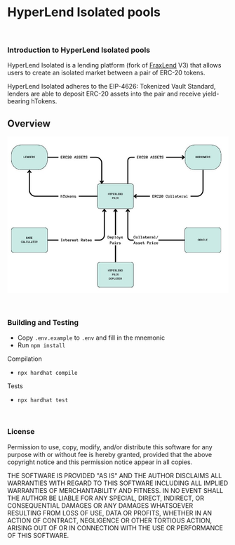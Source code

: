 # HyperLend Isolated pools

<br>

### Introduction to HyperLend Isolated pools

HyperLend Isolated is a lending platform (fork of [FraxLend](https://docs.frax.finance/fraxlend/fraxlend-overview) V3) that allows users to create an isolated market between a pair of ERC-20 tokens. 

HyperLend Isolated adheres to the EIP-4626: Tokenized Vault Standard, lenders are able to deposit ERC-20 assets into the pair and receive yield-bearing hTokens.  

## Overview

![pairOverview](./documentation/images/pairOverview.jpg)

<br>

### Building and Testing

- Copy `.env.example` to `.env` and fill in the mnemonic
- Run `npm install`

Compilation

- `npx hardhat compile`

Tests

- `npx hardhat test`

<br>

### License
Permission to use, copy, modify, and/or distribute this software for any purpose with or without fee is hereby granted, provided that the above copyright notice and this permission notice appear in all copies.

THE SOFTWARE IS PROVIDED "AS IS" AND THE AUTHOR DISCLAIMS ALL WARRANTIES WITH REGARD TO THIS SOFTWARE INCLUDING ALL IMPLIED WARRANTIES OF MERCHANTABILITY AND FITNESS. IN NO EVENT SHALL THE AUTHOR BE LIABLE FOR ANY SPECIAL, DIRECT, INDIRECT, OR CONSEQUENTIAL DAMAGES OR ANY DAMAGES WHATSOEVER RESULTING FROM LOSS OF USE, DATA OR PROFITS, WHETHER IN AN ACTION OF CONTRACT, NEGLIGENCE OR OTHER TORTIOUS ACTION, ARISING OUT OF OR IN CONNECTION WITH THE USE OR PERFORMANCE OF THIS SOFTWARE.
